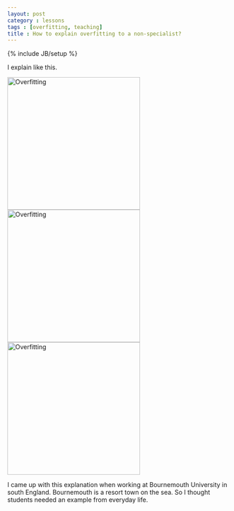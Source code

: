 ```yaml
---
layout: post
category : lessons
tags : [overfitting, teaching]
title : How to explain overfitting to a non-specialist?
---
```

{% include JB/setup %}

I explain like this.

<img src="overfitting1.pdf" alt="Overfitting" width = 300/>

<img src="overfitting2.pdf" alt="Overfitting" width = 300/>

<img src="overfitting3.pdf" alt="Overfitting" width = 300/>

I came up with this explanation when working at Bournemouth University in south England. Bournemouth is a resort town on the sea. So I thought students needed an example from everyday life. 